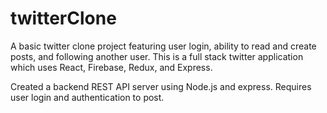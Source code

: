 # twitterClone
A basic twitter clone project featuring user login, ability to read and create posts, and following another user.
This is a full stack twitter application which uses React, Firebase, Redux, and Express.

Created a backend REST API server using Node.js and express. Requires user login and authentication to post.
